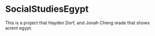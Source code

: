 # SocialStudiesEgypt
This is a project that Hayden Dorf, and Jonah Cheng made that shows acient egypt.